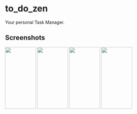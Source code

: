 # to_do_zen

Your personal Task Manager.

## Screenshots
<div>
  <span>
    <image src="./screenshots/login.png" width="100" height = "200"/>
    <image src="./screenshots/registration.png" width="100" height = "200"/>  
  </span>
  <span>
    <image src="./screenshots/drawer.png" width="100" height = "200"/>
    <image src="./screenshots/home.png" width="100" height = "200"/>
</span>
</div>
<div></div>


